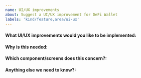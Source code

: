 ```yaml
---
name: UI/UX improvements
about: Suggest a UI/UX improvement for DeFi Wallet
labels: 'kind/feature,area/ui-ux'
---
```


<!-- Please only use this template for submitting UI/UX improvements -->

#### What UI/UX improvements would you like to be implemented: 

#### Why is this needed:

#### Which component/screens does this concern?:

#### Anything else we need to know?:
